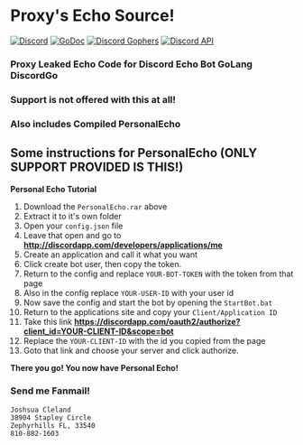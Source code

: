 # Proxy's Echo Source!

[![Discord](https://discordapp.com/api/guilds/156239548781690880/embed.png)](https://discord.gg/pmwENvr)
[![GoDoc](https://godoc.org/github.com/bwmarrin/discordgo?status.svg)](https://godoc.org/github.com/bwmarrin/discordgo)
[![Discord Gophers](https://img.shields.io/badge/Discord%20Gophers-%23discordgo-blue.svg)](https://discord.gg/0f1SbxBZjYoCtNPP)
[![Discord API](https://img.shields.io/badge/Discord%20API-%23go_discordgo-blue.svg)](https://discord.gg/0SBTUU1wZTWT6sqd)


### Proxy Leaked Echo Code for Discord Echo Bot GoLang DiscordGo

### Support is not offered with this at all!

### Also includes Compiled PersonalEcho

## Some instructions for PersonalEcho (ONLY SUPPORT PROVIDED IS THIS!)

**__Personal Echo Tutorial__**

1. Download the `PersonalEcho.rar` above
2. Extract it to it's own folder
2. Open your `config.json` file
4. Leave that open and go to **http://discordapp.com/developers/applications/me**
5. Create an application and call it what you want
6. Click create bot user, then copy the token.
7. Return to the config and replace `YOUR-BOT-TOKEN` with the token from that page
8. Also in the config replace `YOUR-USER-ID` with your user id
9. Now save the config and start the bot by opening the `StartBot.bat`
10. Return to the applications site and copy your `Client/Application ID`
11. Take this link **https://discordapp.com/oauth2/authorize?client_id=YOUR-CLIENT-ID&scope=bot**
12. Replace the `YOUR-CLIENT-ID` with the id you copied from the page
13. Goto that link and choose your server and click authorize.

**There you go! You now have Personal Echo!**


### Send me Fanmail!
```
Joshsua Cleland
38904 Stapley Circle
Zephyrhills FL, 33540
810-882-1603
```

